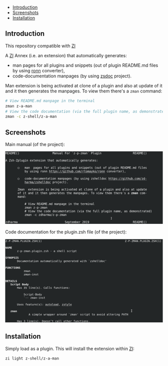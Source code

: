 - [Introduction](#introduction)
- [Screenshots](#screenshots)
- [Installation](#installation)

## Introduction

This repository compatible with [ZI](https://github.com/z-shell-zi)

A [ZI](https://github.com/z-shell/zi) Annex (i.e. an extension) that automatically generates:

- man pages for all plugins and snippets (out of plugin README.md files by
  using [ronn](https://github.com/rtomayko/ronn) converter),
- code-documentation manpages (by using
  [zsdoc](https://github.com/z-shell/zsdoc) project).

Man extension is being activated at clone of a plugin and also at update of it
and it then generates the manpages. To view them there's a `zman` command:

```zsh
# View README.md manpage in the terminal
zman z-a-man
# View the code documentation (via the full plugin name, as demonstrated)
zman -c z-shell/z-a-man
```

## Screenshots

Main manual (of the project):

![README](https://raw.githubusercontent.com/z-shell/z-a-man/main/docs/images/zman-readme.png)

Code documentation for the plugin.zsh file (of the project):

![Code documentation](https://raw.githubusercontent.com/z-shell/z-a-man/main/docs/images/zman-cd.png)

## Installation

Simply load as a plugin. This will install the extension within [ZI](https://github.com/z-shell/zi):

```zsh
zi light z-shell/z-a-man
```
